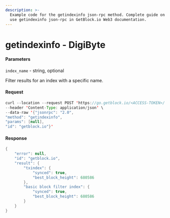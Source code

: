 ```yaml
---
description: >-
  Example code for the getindexinfo json-rpc method. Сomplete guide on how to
  use getindexinfo json-rpc in GetBlock.io Web3 documentation.
---
```


# getindexinfo - DigiByte

#### Parameters

`index_name` - string, optional

Filter results for an index with a specific name.

#### Request

```java
curl --location --request POST 'https://go.getblock.io/<ACCESS-TOKEN>/' \
--header 'Content-Type: application/json' \ 
--data-raw '{"jsonrpc": "2.0",
"method": "getindexinfo",
"params": [null],
"id": "getblock.io"}'
```

#### Response

```java
{
    "error": null,
    "id": "getblock.io",
    "result": {
        "txindex": {
            "synced": true,
            "best_block_height": 680586
        },
        "basic block filter index": {
            "synced": true,
            "best_block_height": 680586
        }
    }
}
```
